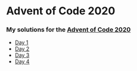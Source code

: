 # Advent of Code 2020
### My solutions for the [Advent of Code 2020](https://adventofcode.com/2020/)

- [Day 1](https://github.com/dylanbuchi/aoc-2020/blob/main/day1/day1.py)
- [Day 2](https://github.com/dylanbuchi/aoc-2020/blob/main/day2/day2.py)
- [Day 3](https://github.com/dylanbuchi/aoc-2020/blob/main/day3/day3.py)
- [Day 4](https://github.com/dylanbuchi/aoc-2020/blob/main/day4/day4.py)
